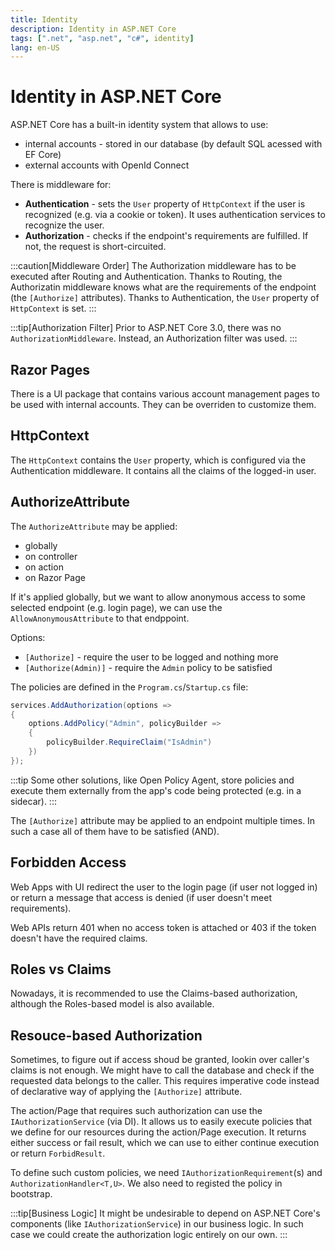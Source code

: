 ```yaml
---
title: Identity
description: Identity in ASP.NET Core
tags: [".net", "asp.net", "c#", identity]
lang: en-US
---
```


# Identity in ASP.NET Core

ASP.NET Core has a built-in identity system that allows to use:

- internal accounts - stored in our database (by default SQL acessed with EF Core)
- external accounts with OpenId Connect

There is middleware for:
- **Authentication** - sets the `User` property of `HttpContext` if the user is
  recognized (e.g. via a cookie or token). It uses authentication services to
  recognize the user.
- **Authorization** - checks if the endpoint's requirements are fulfilled. If not,
  the request is short-circuited.

:::caution[Middleware Order]
The Authorization middleware has to be executed after Routing and
Authentication. Thanks to Routing, the Authorizatin middleware knows what are
the requirements of the endpoint (the `[Authorize]` attributes). Thanks to
Authentication, the `User` property of `HttpContext` is set.
:::

:::tip[Authorization Filter]
Prior to ASP.NET Core 3.0, there was no `AuthorizationMiddleware`. Instead, an
Authorization filter was used.
:::

## Razor Pages

There is a UI package that contains various account management pages to be used
with internal accounts. They can be overriden to customize them.

## HttpContext

The `HttpContext` contains the `User` property, which is configured via the
Authentication middleware. It contains all the claims of the logged-in user.

## AuthorizeAttribute

The `AuthorizeAttribute` may be applied:

- globally
- on controller
- on action
- on Razor Page

If it's applied globally, but we want to allow anonymous access to some selected
endpoint (e.g. login page), we can use the `AllowAnonymousAttribute` to that
endppoint.

Options:

- `[Authorize]` - require the user to be logged and nothing more
- `[Authorize(Admin)]` - require the `Admin` policy to be satisfied

The policies are defined in the `Program.cs`/`Startup.cs` file:

```csharp
services.AddAuthorization(options => 
{
    options.AddPolicy("Admin", policyBuilder => 
    {
        policyBuilder.RequireClaim("IsAdmin")
    })
});
```

:::tip
Some other solutions, like Open Policy Agent, store policies and execute them
externally from the app's code being protected (e.g. in a sidecar).
:::

The `[Authorize]` attribute may be applied to an endpoint multiple times. In
such a case all of them have to be satisfied (AND).

## Forbidden Access

Web Apps with UI redirect the user to the login page (if user not logged in) or
return a message that access is denied (if user doesn't meet requirements).

Web APIs return 401 when no access token is attached or 403 if the token doesn't
have the required claims.

## Roles vs Claims

Nowadays, it is recommended to use the Claims-based authorization, although the
Roles-based model is also available.

## Resouce-based Authorization

Sometimes, to figure out if access shoud be granted, lookin over caller's claims
is not enough. We might have to call the database and check if the requested
data belongs to the caller. This requires imperative code instead of declarative
way of applying the `[Authorize]` attribute.

The action/Page that requires such authorization can use the
`IAuthorizationService` (via DI). It allows us to easily execute policies that
we define for our resources during the action/Page execution. It returns either
success or fail result, which we can use to either continue execution or return
`ForbidResult`.

To define such custom policies, we need `IAuthorizationRequirement`(s) and
`AuthorizationHandler<T,U>`. We also need to registed the policy in bootstrap.

:::tip[Business Logic]
It might be undesirable to depend on ASP.NET Core's components (like
`IAuthorizationService`) in our business logic. In such case we could create the
authorization logic entirely on our own.
:::
